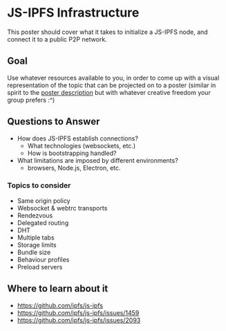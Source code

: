 # JS-IPFS Infrastructure

This poster should cover what it takes to initialize a JS-IPFS node, and connect it to a public P2P network.

## Goal

Use whatever resources available to you, in order to come up with a visual representation of the topic that can be projected on to a poster (similar in spirit to the [poster description](README.md#description) but with whatever creative freedom your group prefers :^)

## Questions to Answer

 - How does JS-IPFS establish connections?
   - What technologies (websockets, etc.)
   - How is bootstrapping handled?
 - What limitations are imposed by different environments?
   - browsers, Node.js, Electron, etc.

### Topics to consider

* Same origin policy
* Websocket & webtrc transports
* Rendezvous
* Delegated routing
* DHT
* Multiple tabs
* Storage limits
* Bundle size
* Behaviour profiles
* Preload servers

## Where to learn about it

* https://github.com/ipfs/js-ipfs
* https://github.com/ipfs/js-ipfs/issues/1459
* https://github.com/ipfs/js-ipfs/issues/2093
